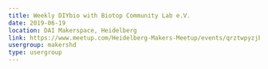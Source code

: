 ```yaml
---
title: Weekly DIYbio with Biotop Community Lab e.V.
date: 2019-06-19
location: DAI Makerspace, Heidelberg
link: https://www.meetup.com/Heidelberg-Makers-Meetup/events/qrztwpyzjbzb/
usergroup: makershd
type: usergroup
---
```

